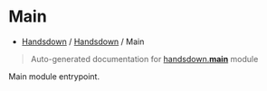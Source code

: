 # Main

- [Handsdown](./README.md) / [Handsdown](./handsdown_index.md) / Main

> Auto-generated documentation for [handsdown.__main__](../handsdown/__main__.py) module

Main module entrypoint.
